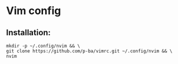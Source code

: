 # Vim config

## Installation:

    mkdir -p ~/.config/nvim && \
    git clone https://github.com/p-ba/vimrc.git ~/.config/nvim && \
    nvim

